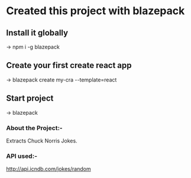 # Created this project with blazepack

## Install it globally

-> npm i -g blazepack

## Create your first create react app

-> blazepack create my-cra --template=react

## Start project

-> blazepack

### About the Project:-

Extracts Chuck Norris Jokes.

### API used:-

http://api.icndb.com/jokes/random
